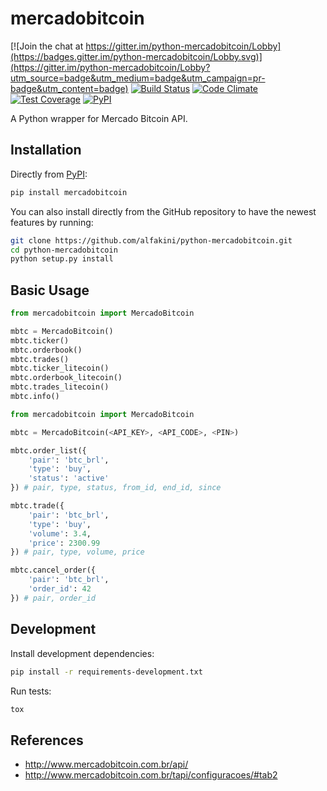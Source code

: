 # mercadobitcoin

[![Join the chat at https://gitter.im/python-mercadobitcoin/Lobby](https://badges.gitter.im/python-mercadobitcoin/Lobby.svg)](https://gitter.im/python-mercadobitcoin/Lobby?utm_source=badge&utm_medium=badge&utm_campaign=pr-badge&utm_content=badge)
[![Build Status](https://travis-ci.org/alfakini/python-mercadobitcoin.svg?branch=master)](https://travis-ci.org/alfakini/python-mercadobitcoin)
[![Code Climate](https://codeclimate.com/github/alfakini/python-mercadobitcoin/badges/gpa.svg)](https://codeclimate.com/github/alfakini/python-mercadobitcoin)
[![Test Coverage](https://codeclimate.com/github/alfakini/python-mercadobitcoin/badges/coverage.svg)](https://codeclimate.com/github/alfakini/python-mercadobitcoin/coverage)
[![PyPI](https://img.shields.io/pypi/v/mercadobitcoin.svg)](https://pypi.python.org/pypi/mercadobitcoin)

A Python wrapper for Mercado Bitcoin API.

## Installation

Directly from [PyPI](https://pypi.python.org/pypi/mercadobitcoin):

```bash
pip install mercadobitcoin
```

You can also install directly from the GitHub repository to have the newest features by running:

```bash
git clone https://github.com/alfakini/python-mercadobitcoin.git
cd python-mercadobitcoin
python setup.py install
```

## Basic Usage

```python
from mercadobitcoin import MercadoBitcoin

mbtc = MercadoBitcoin()
mbtc.ticker()
mbtc.orderbook()
mbtc.trades()
mbtc.ticker_litecoin()
mbtc.orderbook_litecoin()
mbtc.trades_litecoin()
mbtc.info()
```

```python
from mercadobitcoin import MercadoBitcoin

mbtc = MercadoBitcoin(<API_KEY>, <API_CODE>, <PIN>)

mbtc.order_list({
    'pair': 'btc_brl',
    'type': 'buy',
    'status': 'active'
}) # pair, type, status, from_id, end_id, since

mbtc.trade({
    'pair': 'btc_brl',
    'type': 'buy',
    'volume': 3.4,
    'price': 2300.99
}) # pair, type, volume, price

mbtc.cancel_order({
    'pair': 'btc_brl',
    'order_id': 42
}) # pair, order_id
```

## Development

Install development dependencies:

```bash
pip install -r requirements-development.txt
```

Run tests:

```bash
tox
```

## References

* http://www.mercadobitcoin.com.br/api/
* http://www.mercadobitcoin.com.br/tapi/configuracoes/#tab2
